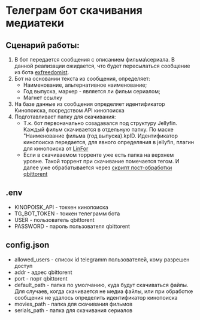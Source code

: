 # Телеграм бот скачивания медиатеки

## Сценарий работы:
1. В бот передается сообщения с описанием фильма\сериала. В данной реализации ожидается, что будет пересылаться сообщение из бота [exfreedomist](https://github.com/exfreedomist/telegram_bots). 
2. Бот на основании текста из сообщения, определяет:
	- Наименование, альтернативное наименование;
	- Год выпуска, маркер - является ли фильм сериалом;
	- Магнет ссылку
4. На базе данные из сообщения определяет идентификатор Кинопоиска, посредством API кинопоиска
5. Подготавливает папку для скачивания:
	- Т.к. бот первоначально созадавался под структуру Jellyfin. Каждый фильм скачивается в отдельную папку. По маске "Наименование фильма (год выпуска).kpID. Идентификатор кинопоиска передается, для явного определяния в jellyfin, плагин для кинопоиска от [LinFor](https://github.com/LinFor/jellyfin-plugin-kinopoisk)
	- Если в скачиваемом торренте уже есть папка на верхнем уровне. Такой торрент при скачивание помечается тегом. И далее уже обрабатывается через  [скрипт пост-обработки qbittorent](https://github.com/Rewertkin/rename_folder_by_tag_script_qbittorent)

 
## .env
- KINOPOISK_API - токкен кинопоиска
- TG_BOT_TOKEN - токкен телеграмм бота 
- USER - пользователь qbittorent 
- PASSWORD - пароль пользователя qbittorent 

## config.json
- allowed_users - список id telegramm пользователей, кому разрешен доступ
- addr - адрес qbittorent
- port - порт qbittorent
- default_path - папка по умолчанию, куда будут скачиваться файлы. Для случаев, когда скачивается не медиа файлы, или при обработке сообщения не удалось определить идентификатор кинопоиска
- movies_path - папка для скачивания фильмов
- serials_path - папка для скачивания сериалов